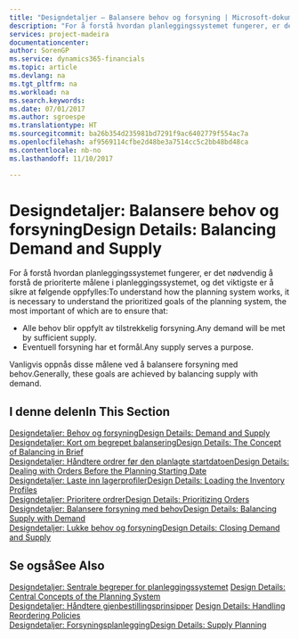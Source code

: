 ```yaml
---
title: "Designdetaljer – Balansere behov og forsyning | Microsoft-dokumentasjon"
description: "For å forstå hvordan planleggingssystemet fungerer, er det nødvendig å forstå de prioriterte målene i planleggingssystemet, og det viktigste er å sikre at behov oppfylles med tilstrekkelig forsyning og at eventuell forsyning har et formål."
services: project-madeira
documentationcenter: 
author: SorenGP
ms.service: dynamics365-financials
ms.topic: article
ms.devlang: na
ms.tgt_pltfrm: na
ms.workload: na
ms.search.keywords: 
ms.date: 07/01/2017
ms.author: sgroespe
ms.translationtype: HT
ms.sourcegitcommit: ba26b354d235981bd7291f9ac6402779f554ac7a
ms.openlocfilehash: af9569114cfbe2d48be3a7514cc5c2bb48bd48ca
ms.contentlocale: nb-no
ms.lasthandoff: 11/10/2017

---
```

# <a name="design-details-balancing-demand-and-supply"></a><span data-ttu-id="102e5-103">Designdetaljer: Balansere behov og forsyning</span><span class="sxs-lookup"><span data-stu-id="102e5-103">Design Details: Balancing Demand and Supply</span></span>
<span data-ttu-id="102e5-104">For å forstå hvordan planleggingssystemet fungerer, er det nødvendig å forstå de prioriterte målene i planleggingssystemet, og det viktigste er å sikre at følgende oppfylles:</span><span class="sxs-lookup"><span data-stu-id="102e5-104">To understand how the planning system works, it is necessary to understand the prioritized goals of the planning system, the most important of which are to ensure that:</span></span>  

- <span data-ttu-id="102e5-105">Alle behov blir oppfylt av tilstrekkelig forsyning.</span><span class="sxs-lookup"><span data-stu-id="102e5-105">Any demand will be met by sufficient supply.</span></span>  
- <span data-ttu-id="102e5-106">Eventuell forsyning har et formål.</span><span class="sxs-lookup"><span data-stu-id="102e5-106">Any supply serves a purpose.</span></span>  

 <span data-ttu-id="102e5-107">Vanligvis oppnås disse målene ved å balansere forsyning med behov.</span><span class="sxs-lookup"><span data-stu-id="102e5-107">Generally, these goals are achieved by balancing supply with demand.</span></span>  

## <a name="in-this-section"></a><span data-ttu-id="102e5-108">I denne delen</span><span class="sxs-lookup"><span data-stu-id="102e5-108">In This Section</span></span>  
[<span data-ttu-id="102e5-109">Designdetaljer: Behov og forsyning</span><span class="sxs-lookup"><span data-stu-id="102e5-109">Design Details: Demand and Supply</span></span>](design-details-demand-and-supply.md)  
[<span data-ttu-id="102e5-110">Designdetaljer: Kort om begrepet balansering</span><span class="sxs-lookup"><span data-stu-id="102e5-110">Design Details: The Concept of Balancing in Brief</span></span>](design-details-the-concept-of-balancing-in-brief.md)  
[<span data-ttu-id="102e5-111">Designdetaljer: Håndtere ordrer før den planlagte startdatoen</span><span class="sxs-lookup"><span data-stu-id="102e5-111">Design Details: Dealing with Orders Before the Planning Starting Date</span></span>](design-details-dealing-with-orders-before-the-planning-starting-date.md)  
[<span data-ttu-id="102e5-112">Designdetaljer: Laste inn lagerprofiler</span><span class="sxs-lookup"><span data-stu-id="102e5-112">Design Details: Loading the Inventory Profiles</span></span>](design-details-loading-the-inventory-profiles.md)  
[<span data-ttu-id="102e5-113">Designdetaljer: Prioritere ordrer</span><span class="sxs-lookup"><span data-stu-id="102e5-113">Design Details: Prioritizing Orders</span></span>](design-details-prioritizing-orders.md)  
[<span data-ttu-id="102e5-114">Designdetaljer: Balansere forsyning med behov</span><span class="sxs-lookup"><span data-stu-id="102e5-114">Design Details: Balancing Supply with Demand</span></span>](design-details-balancing-supply-with-demand.md)  
[<span data-ttu-id="102e5-115">Designdetaljer: Lukke behov og forsyning</span><span class="sxs-lookup"><span data-stu-id="102e5-115">Design Details: Closing Demand and Supply</span></span>](design-details-closing-demand-and-supply.md)  

## <a name="see-also"></a><span data-ttu-id="102e5-116">Se også</span><span class="sxs-lookup"><span data-stu-id="102e5-116">See Also</span></span>  
 <span data-ttu-id="102e5-117">[Designdetaljer: Sentrale begreper for planleggingssystemet](design-details-central-concepts-of-the-planning-system.md) </span><span class="sxs-lookup"><span data-stu-id="102e5-117">[Design Details: Central Concepts of the Planning System](design-details-central-concepts-of-the-planning-system.md) </span></span>  
 <span data-ttu-id="102e5-118">[Designdetaljer: Håndtere gjenbestillingsprinsipper](design-details-handling-reordering-policies.md) </span><span class="sxs-lookup"><span data-stu-id="102e5-118">[Design Details: Handling Reordering Policies](design-details-handling-reordering-policies.md) </span></span>  
 [<span data-ttu-id="102e5-119">Designdetaljer: Forsyningsplanlegging</span><span class="sxs-lookup"><span data-stu-id="102e5-119">Design Details: Supply Planning</span></span>](design-details-supply-planning.md)

